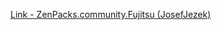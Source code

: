 [Link - ZenPacks.community.Fujitsu (JosefJezek)](https://github.com/JosefJezek/ZenPacks.community.Fujitsu)
